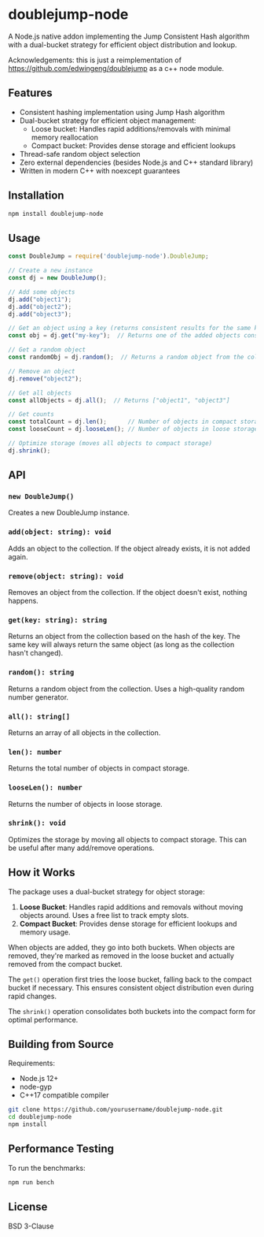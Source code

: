 # doublejump-node

A Node.js native addon implementing the Jump Consistent Hash algorithm with a dual-bucket strategy for efficient object distribution and lookup.

Acknowledgements: this is just a reimplementation of https://github.com/edwingeng/doublejump as a c++ node module.

## Features

- Consistent hashing implementation using Jump Hash algorithm
- Dual-bucket strategy for efficient object management:
  - Loose bucket: Handles rapid additions/removals with minimal memory reallocation
  - Compact bucket: Provides dense storage and efficient lookups
- Thread-safe random object selection
- Zero external dependencies (besides Node.js and C++ standard library)
- Written in modern C++ with noexcept guarantees

## Installation

```bash
npm install doublejump-node
```

## Usage

```javascript
const DoubleJump = require('doublejump-node').DoubleJump;

// Create a new instance
const dj = new DoubleJump();

// Add some objects
dj.add("object1");
dj.add("object2");
dj.add("object3");

// Get an object using a key (returns consistent results for the same key)
const obj = dj.get("my-key");  // Returns one of the added objects consistently

// Get a random object
const randomObj = dj.random();  // Returns a random object from the collection

// Remove an object
dj.remove("object2");

// Get all objects
const allObjects = dj.all();  // Returns ["object1", "object3"]

// Get counts
const totalCount = dj.len();      // Number of objects in compact storage
const looseCount = dj.looseLen(); // Number of objects in loose storage

// Optimize storage (moves all objects to compact storage)
dj.shrink();
```

## API

### `new DoubleJump()`
Creates a new DoubleJump instance.

### `add(object: string): void`
Adds an object to the collection. If the object already exists, it is not added again.

### `remove(object: string): void`
Removes an object from the collection. If the object doesn't exist, nothing happens.

### `get(key: string): string`
Returns an object from the collection based on the hash of the key. The same key will always return the same object (as long as the collection hasn't changed).

### `random(): string`
Returns a random object from the collection. Uses a high-quality random number generator.

### `all(): string[]`
Returns an array of all objects in the collection.

### `len(): number`
Returns the total number of objects in compact storage.

### `looseLen(): number`
Returns the number of objects in loose storage.

### `shrink(): void`
Optimizes the storage by moving all objects to compact storage. This can be useful after many add/remove operations.

## How it Works

The package uses a dual-bucket strategy for object storage:

1. **Loose Bucket**: Handles rapid additions and removals without moving objects around. Uses a free list to track empty slots.
2. **Compact Bucket**: Provides dense storage for efficient lookups and memory usage.

When objects are added, they go into both buckets. When objects are removed, they're marked as removed in the loose bucket and actually removed from the compact bucket.

The `get()` operation first tries the loose bucket, falling back to the compact bucket if necessary. This ensures consistent object distribution even during rapid changes.

The `shrink()` operation consolidates both buckets into the compact form for optimal performance.

## Building from Source

Requirements:
- Node.js 12+
- node-gyp
- C++17 compatible compiler

```bash
git clone https://github.com/yourusername/doublejump-node.git
cd doublejump-node
npm install
```

## Performance Testing

To run the benchmarks:

```bash
npm run bench
```

## License

BSD 3-Clause